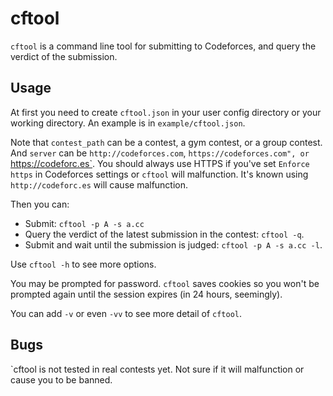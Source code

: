 # cftool

`cftool` is a command line tool for submitting to Codeforces, and query the
verdict of the submission.

## Usage

At first you need to create `cftool.json` in your user config directory or
your working directory.  An example is in `example/cftool.json`.

Note that `contest_path` can be a contest, a gym contest, or a group
contest.  And `server` can be `http://codeforces.com`,
`https://codeforces.com", or `https://codeforc.es`.  You should always use
HTTPS if you've set `Enforce https` in Codeforces settings or `cftool` will
malfunction.  It's known using `http://codeforc.es` will cause malfunction.

Then you can:

* Submit: `cftool -p A -s a.cc`
* Query the verdict of the latest submission in the contest: `cftool -q`.
* Submit and wait until the submission is judged: `cftool -p A -s a.cc -l`.

Use `cftool -h` to see more options.

You may be prompted for password.  `cftool` saves cookies so you won't be
prompted again until the session expires (in 24 hours, seemingly).

You can add `-v` or even `-vv` to see more detail of `cftool`.

## Bugs

`cftool is not tested in real contests yet.  Not sure if it will malfunction
or cause you to be banned.
